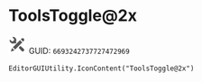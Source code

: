 # ToolsToggle@2x
![](/img/ToolsToggle@2x.png)
GUID: `6693242737727472969`
```
EditorGUIUtility.IconContent("ToolsToggle@2x")
```

